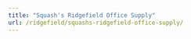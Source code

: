 ```yaml
---
title: "Squash's Ridgefield Office Supply"
url: /ridgefield/squashs-ridgefield-office-supply/
---
```

